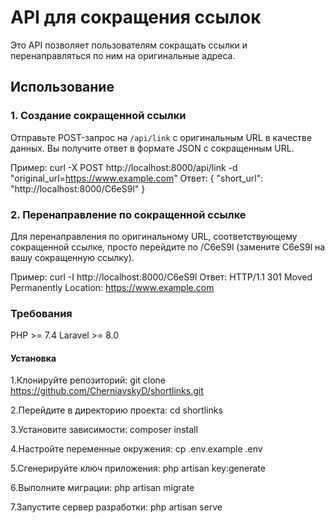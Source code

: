 # API для сокращения ссылок

Это API позволяет пользователям сокращать ссылки и перенаправляться по ним на оригинальные адреса.

## Использование

### 1. Создание сокращенной ссылки

Отправьте POST-запрос на `/api/link` с оригинальным URL в качестве данных. Вы получите ответ в формате JSON с сокращенным URL.

Пример:
curl -X POST http://localhost:8000/api/link -d "original_url=https://www.example.com"
Ответ:
{
  "short_url": "http://localhost:8000/C6eS9l"
}
### 2. Перенаправление по сокращенной ссылке
Для перенаправления по оригинальному URL, соответствующему сокращенной ссылке, просто перейдите по /C6eS9l (замените C6eS9l на вашу сокращенную ссылку).

Пример:
curl -I http://localhost:8000/C6eS9l
Ответ:
HTTP/1.1 301 Moved Permanently
Location: https://www.example.com

### Требования
PHP >= 7.4
Laravel >= 8.0

#### Установка
1.Клонируйте репозиторий:
git clone https://github.com/CherniavskyD/shortlinks.git

2.Перейдите в директорию проекта:
cd shortlinks

3.Установите зависимости:
composer install

4.Настройте переменные окружения:
cp .env.example .env

5.Сгенерируйте ключ приложения:
php artisan key:generate

6.Выполните миграции:
php artisan migrate

7.Запустите сервер разработки:
php artisan serve
